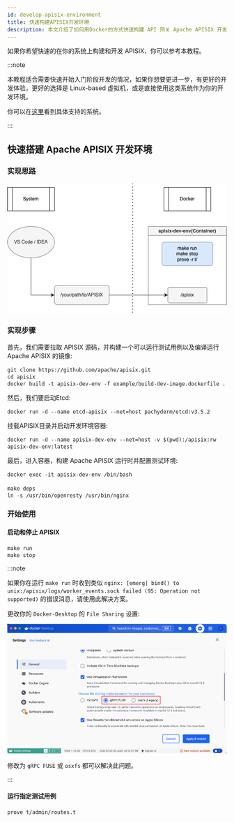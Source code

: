```yaml
---
id: develop-apisix-environment
title: 快速构建APISIX开发环境
description: 本文介绍了如何用Docker的方式快速构建 API 网关 Apache APISIX 开发环境。
---
```


<!--
#
# Licensed to the Apache Software Foundation (ASF) under one or more
# contributor license agreements.  See the NOTICE file distributed with
# this work for additional information regarding copyright ownership.
# The ASF licenses this file to You under the Apache License, Version 2.0
# (the "License"); you may not use this file except in compliance with
# the License.  You may obtain a copy of the License at
#
#     http://www.apache.org/licenses/LICENSE-2.0
#
# Unless required by applicable law or agreed to in writing, software
# distributed under the License is distributed on an "AS IS" BASIS,
# WITHOUT WARRANTIES OR CONDITIONS OF ANY KIND, either express or implied.
# See the License for the specific language governing permissions and
# limitations under the License.
#
-->

如果你希望快速的在你的系统上构建和开发 APISIX，你可以参考本教程。

:::note

本教程适合需要快速开始入门阶段开发的情况，如果你想要更进一步，有更好的开发体验，更好的选择是 Linux-based 虚拟机，或是直接使用这类系统作为你的开发环境。

你可以在[这里](install-dependencies.md#安装)看到具体支持的系统。

:::

## 快速搭建 Apache APISIX 开发环境

### 实现思路

![Develop Apache APISIX Environment](../../assets/images/develop-apisix-dev.png)

### 实现步骤

首先，我们需要拉取 APISIX 源码，并构建一个可以运行测试用例以及编译运行 Apache APISIX 的镜像:

```shell
git clone https://github.com/apache/apisix.git
cd apisix
docker build -t apisix-dev-env -f example/build-dev-image.dockerfile .
```

然后，我们要启动Etcd:

```shell
docker run -d --name etcd-apisix --net=host pachyderm/etcd:v3.5.2
```

挂载APISIX目录并启动开发环境容器:

```shell
docker run -d --name apisix-dev-env --net=host -v $(pwd):/apisix:rw apisix-dev-env:latest
```

最后，进入容器，构建 Apache APISIX 运行时并配置测试环境:

```shell
docker exec -it apisix-dev-env /bin/bash

make deps
ln -s /usr/bin/openresty /usr/bin/nginx
```

### 开始使用

#### 启动和停止 APISIX

```shell
make run
make stop
```

:::note

如果你在运行 `make run` 时收到类似 `nginx: [emerg] bind() to unix:/apisix/logs/worker_events.sock failed (95: Operation not supported)` 的错误消息，请使用此解决方案。

更改你的 `Docker-Desktop` 的 `File Sharing` 设置:

![Docker-Desktop File Sharing设置](../../assets/images/update-docker-desktop-file-sharing.png)

修改为 `gRPC FUSE` 或 `osxfs` 都可以解决此问题。

:::

#### 运行指定测试用例

```shell
prove t/admin/routes.t
```
